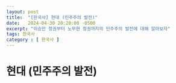 ```yaml
---
layout: post
title:  "[한국사] 현대 (민주주의 발전)"
date:   2024-04-30 20:20:00 -0500
excerpt: "이승만 정권부터 노무현 정권까지의 민주주의 발전에 대해 알아보자"
tags: 한국사
category : [ 한국사 ]
---
```


# 현대 (민주주의 발전)


